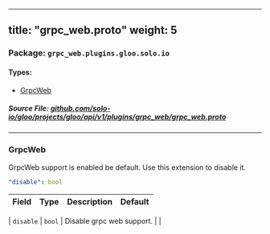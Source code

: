 
---
title: "grpc_web.proto"
weight: 5
---

<!-- Code generated by solo-kit. DO NOT EDIT. -->


### Package: `grpc_web.plugins.gloo.solo.io` 
#### Types:


- [GrpcWeb](#grpcweb)
  



##### Source File: [github.com/solo-io/gloo/projects/gloo/api/v1/plugins/grpc_web/grpc_web.proto](https://github.com/solo-io/gloo/blob/master/projects/gloo/api/v1/plugins/grpc_web/grpc_web.proto)





---
### GrpcWeb

 
GrpcWeb support is enabled be default. Use this extension to disable it.

```yaml
"disable": bool

```

| Field | Type | Description | Default |
| ----- | ---- | ----------- |----------- | 



| `disable` | `bool` |  Disable grpc web support.  |  |





<!-- Start of HubSpot Embed Code -->
<script type="text/javascript" id="hs-script-loader" async defer src="//js.hs-scripts.com/5130874.js"></script>
<!-- End of HubSpot Embed Code -->
